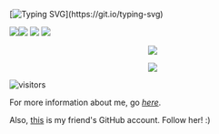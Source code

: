 [![Typing SVG](https://readme-typing-svg.herokuapp.com?font=Fira+Code&size=40&duration=2000&pause=1200&color=66CCFF&center=true&vCenter=true&repeat=true&width=1400&height=60&lines=Hi+there!+I'm+nya%2Ca+senior+high+school+student+from+China.)](https://git.io/typing-svg)

![](https://img.shields.io/badge/Tool-NeoVim-blue)![](https://img.shields.io/badge/Tool-VsCode-blue)  ![](https://img.shields.io/badge/Learning-Python-orange) ![](https://img.shields.io/badge/Grade-10-purple)

<p align="center">
  <a href="https://github.com/nya-main">
    <img src="https://github-readme-stats.vercel.app/api?username=nya-main&show_icons=true&theme=tokyonight&include_all_commits=true&rank_icon=percentile&count_private=true&hide=prs,issues"/>
  </a>
</p>

<p align="center">
  <a href="https://github.com/nya-main">
    <img src="https://github-readme-stats.vercel.app/api/top-langs/?username=nya-main&layout=compact&langs_count=8&theme=tokyonight"/>
  </a>
</p>

![visitors](https://count.getloli.com/get/@nya-main?theme=rule34)

For more information about me, go *[here](https://blog.nnyyaa.eu.org/about/)*.

Also, [this](https://github.com/fish-acct) is my friend's GitHub account. Follow her! :)
